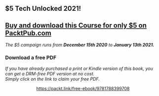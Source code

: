 ## $5 Tech Unlocked 2021!
[Buy and download this Course for only $5 on PacktPub.com](https://www.packtpub.com/product/puppet-mastering-infrastructure-automation/9781788399708)
-----
*The $5 campaign         runs from __December 15th 2020__ to __January 13th 2021.__*

### Download a free PDF

 <i>If you have already purchased a print or Kindle version of this book, you can get a DRM-free PDF version at no cost.<br>Simply click on the link to claim your free PDF.</i>
<p align="center"> <a href="https://packt.link/free-ebook/9781788399708">https://packt.link/free-ebook/9781788399708 </a> </p>